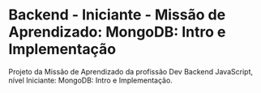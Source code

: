 # Backend - Iniciante - Missão de Aprendizado: MongoDB: Intro e Implementação
Projeto da Missão de Aprendizado da profissão Dev Backend JavaScript, nível Iniciante: MongoDB: Intro e Implementação.
